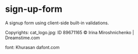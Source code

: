 # sign-up-form
A signup form using client-side built-in validations. 

Copyrights:
cat_logo.jpg: ID 89671165
    © Irina Miroshnichenko
    | Dreamstime.com

font: Khurasan dafont.com